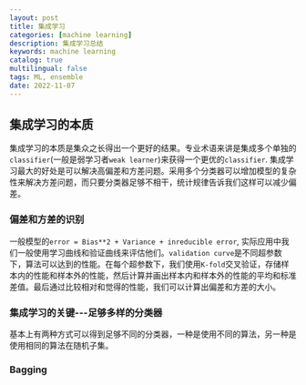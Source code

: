 ```yaml
---
layout: post
title: 集成学习
categories: [machine learning]
description: 集成学习总结
keywords: machine learning
catalog: true
multilingual: false
tags: ML, ensemble
date: 2022-11-07
---
```



## 集成学习的本质
集成学习的本质是集众之长得出一个更好的结果。专业术语来讲是集成多个单独的`classifier`(一般是弱学习者`weak learner`)来获得一个更优的`classifier`.
集成学习最大的好处是可以解决高偏差和方差问题。采用多个分类器可以增加模型的复杂性来解决方差问题，而只要分类器足够不相干，统计规律告诉我们这样可以减少偏差。

### 偏差和方差的识别
一般模型的`error = Bias**2 + Variance + inreducible error`, 实际应用中我们一般使用学习曲线和验证曲线来评估他们。`validation curve`是不同超参数下，算法可以达到的性能。在每个超参数下，我们使用`K-fold`交叉验证，存储样本内的性能和样本外的性能，然后计算并画出样本内和样本外的性能的平均和标准差值。最后通过比较相对和觉得的性能，我们可以计算出偏差和方差的大小。


### 集成学习的关键---足够多样的分类器
基本上有两种方式可以得到足够不同的分类器，一种是使用不同的算法，另一种是使用相同的算法在随机子集。


### Bagging
